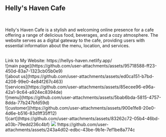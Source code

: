 <h2>Helly's Haven Cafe</h2>
<br>
<p>Helly's Haven Cafe is a stylish and welcoming online presence for a cafe offering a range of delicious food, beverages, and a cozy atmosphere. The website serves as a digital gateway to the cafe, providing users with essential information about the menu, location, and services.</p>
<br>
Link to My Website: https://hellys-haven.netlify.app/
<br>
![main page](https://github.com/user-attachments/assets/95718588-ff23-450d-83a7-1323cb05b0e9)
<br>
![about us](https://github.com/user-attachments/assets/ed0ca151-b7bd-4208-99e0-4e84f267c463)
<br>
![services](https://github.com/user-attachments/assets/85ecee96-e96a-42a1-9c64-a924ec8394de)
<br>
![menu](https://github.com/user-attachments/assets/5bab6bda-5815-4757-8dda-77b247bfd59d)
<br>
![customer](https://github.com/user-attachments/assets/900e1fe8-20e0-4d6e-b516-83d1ff35ff12)
<br>
![cart](https://github.com/user-attachments/assets/83262c72-05b4-46bd-a03b-79edd236c4bf)

<img src="C:\Users\kalar\OneDrive\Desktop\main page.png">
!https://github.com/user-attachments/assets/243a4d02-edbc-43be-9b1e-7ef1be8a774c
